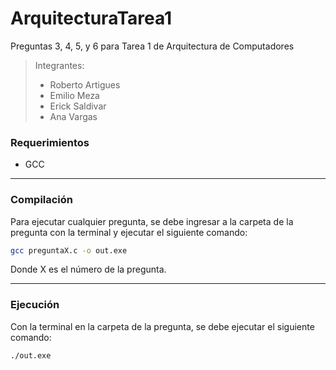 # ArquitecturaTarea1
Preguntas 3, 4, 5, y 6 para Tarea 1 de Arquitectura de Computadores
> Integrantes:
> - Roberto Artigues
> - Emilio Meza
> - Erick Saldivar
> - Ana Vargas

### Requerimientos
- GCC
---
### Compilación
Para ejecutar cualquier pregunta, se debe ingresar a la carpeta de la pregunta con la terminal y ejecutar el siguiente comando:
```bash
gcc preguntaX.c -o out.exe
```
Donde X es el número de la pregunta.

---
### Ejecución
Con la terminal en la carpeta de la pregunta, se debe ejecutar el siguiente comando:
```bash
./out.exe
```
